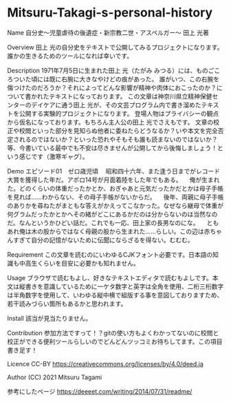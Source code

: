 # Mitsuru-Takagi-s-personal-history
Name
自分史〜児童虐待の後遺症・新宗教二世・アスペルガー〜
田上 光著

Overview
田上 光の自分史をテキストで公開してみるプロジェクトになります。
誰かの生きるためのツールになれば幸いです。

Description
1971年7月5日に生まれた田上 光（たがみ みつる）には、ものごころついた頃には既に右腕に大きなやけどの痕があった。
誰がいつ、この右腕を傷つけたのだろうか？それによってどんな影響が精神や肉体におこったのか？について書かれたテキストになっております。
この文章は神奈川県立精神保健センターのデイケアに通う田上 光が、その文芸プログラム内で書き溜めたテキストを公開する実験的プロジェクトになります。
登場人物はプライバシーの観点から仮名になっております。もちろん主人公の田上 光でさえもです。
文章の校正や校閲といった部分を見知らぬ他者に委ねたらどうなるか？いや本文を完全否定されるのではないか？といった恐れやそもそも誰も読まないのではないか？等、今書いている最中でも不安は尽きませんが公開してから後悔しましょう！という感じです（激寒ギャグ）。

Demo
エピソード01　ゼロ歳児頃
　昭和四十六年、また逢う日までがレコード大賞を獲得した年だ。アポロ14号が月面着陸をした年でもある。
　俺が生まれた。どのくらいの体重だったかとか、おぎゃあと元気だったかだとかは母子手帳を見れば……わからない、その母子手帳がないからだ。
　後年、両親に母子手帳のありかを尋ねたがまともな答えがかえってこなかった。なぜなら継母で体重が何グラムだったかとかへその緒がどこにあるかだのは分からないのは当然なのだ。なんというかひどい話だ。これでも一応、田上家の長男なのにな。
　ともあれ俺は木の股からではなく母親の股から生まれた……らしい。この辺は赤ちゃんすぎて自分の記憶がないために伝聞にならざるを得ない。むむむ。

Requirement
この文章を読むのにいわゆるCJKフォント必要です。日本語の知識も中高生くらいを目安に必要かも知れません。

Usage
ブラウザで読むもよし、好きなテキストエディタで読むもよしです。本文は縦書きを意識しているために一ケタ数字と英字は全角を使用、二桁三桁数字は半角数字を使用して、いわゆる縦中横で組版する事を意図しておりますため、若干読みづらい箇所もあるかと思われます。

Install
該当が見当たりません。

Contribution
参加方法ですって！？gitの使い方もよくわかってないのに校閲と校正ができる便利ツールらしいのでどんどんツッコミお待ちしてます。この項目書き足す！

Licence
CC-BY
https://creativecommons.org/licenses/by/4.0/deed.ja

Author
(CC) 2021 Mitsuru Tagami

参考にしたページ
https://deeeet.com/writing/2014/07/31/readme/